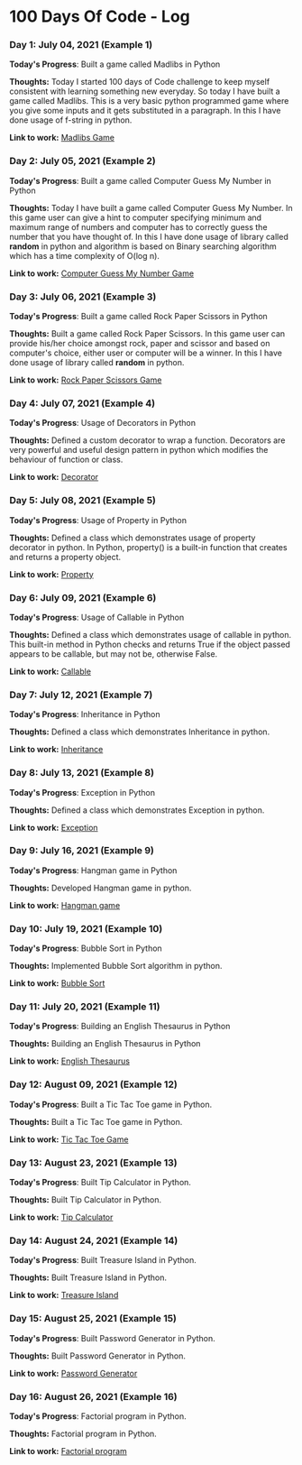 # 100 Days Of Code - Log

### Day 1: July 04, 2021 (Example 1)

**Today's Progress**: Built a game called Madlibs in Python

**Thoughts:** Today I started 100 days of Code challenge to keep myself consistent with learning something new everyday. So today I have built a game called Madlibs. This is a very basic python programmed game where you give some inputs and it gets substituted in a paragraph. In this I have done usage of f-string in python.

**Link to work:** [Madlibs Game](https://github.com/snehapatil1/madlibs-game)

### Day 2: July 05, 2021 (Example 2)

**Today's Progress**: Built a game called Computer Guess My Number in Python

**Thoughts:** Today I have built a game called Computer Guess My Number. In this game user can give a hint to computer specifying minimum and maximum range of numbers and computer has to correctly guess the number that you have thought of. In this I have done usage of library called **random** in python and algorithm is based on Binary searching algorithm which has a time complexity of O(log n).

**Link to work:** [Computer Guess My Number Game](https://github.com/snehapatil1/computer-guess-my-number)

### Day 3: July 06, 2021 (Example 3)

**Today's Progress**: Built a game called Rock Paper Scissors in Python

**Thoughts:** Built a game called Rock Paper Scissors. In this game user can provide his/her choice amongst rock, paper and scissor and based on computer's choice, either user or computer will be a winner. In this I have done usage of library called **random** in python.

**Link to work:** [Rock Paper Scissors Game](https://github.com/snehapatil1/rock-paper-scissors-game)

### Day 4: July 07, 2021 (Example 4)

**Today's Progress**: Usage of Decorators in Python

**Thoughts:** Defined a custom decorator to wrap a function. Decorators are very powerful and useful design pattern in python which modifies the behaviour of function or class.

**Link to work:** [Decorator](https://github.com/snehapatil1/python-snippets/blob/master/decorator.py)

### Day 5: July 08, 2021 (Example 5)

**Today's Progress**: Usage of Property in Python

**Thoughts:** Defined a class which demonstrates usage of property decorator in python. In Python, property() is a built-in function that creates and returns a property object.

**Link to work:** [Property](https://github.com/snehapatil1/python-snippets/blob/master/property.py)

### Day 6: July 09, 2021 (Example 6)

**Today's Progress**: Usage of Callable in Python

**Thoughts:** Defined a class which demonstrates usage of callable in python. This built-in method in Python checks and returns True if the object passed appears to be callable, but may not be, otherwise False.

**Link to work:** [Callable](https://github.com/snehapatil1/python-snippets/blob/master/callable.py)

### Day 7: July 12, 2021 (Example 7)

**Today's Progress**: Inheritance in Python

**Thoughts:** Defined a class which demonstrates Inheritance in python.

**Link to work:** [Inheritance](https://github.com/snehapatil1/python-snippets/blob/master/inheritance.py)

### Day 8: July 13, 2021 (Example 8)

**Today's Progress**: Exception in Python

**Thoughts:** Defined a class which demonstrates Exception in python.

**Link to work:** [Exception](https://github.com/snehapatil1/python-snippets/blob/master/exception.py)

### Day 9: July 16, 2021 (Example 9)

**Today's Progress**: Hangman game in Python

**Thoughts:** Developed Hangman game in python.

**Link to work:** [Hangman game](https://github.com/snehapatil1/hangman-game)

### Day 10: July 19, 2021 (Example 10)

**Today's Progress**: Bubble Sort in Python

**Thoughts:** Implemented Bubble Sort algorithm in python.

**Link to work:** [Bubble Sort](https://github.com/snehapatil1/python-snippets/blob/master/bubble_sort.py)

### Day 11: July 20, 2021 (Example 11)

**Today's Progress**: Building an English Thesaurus in Python

**Thoughts:** Building an English Thesaurus in Python

**Link to work:** [English Thesaurus](https://github.com/snehapatil1/english-thesaurus)

### Day 12: August 09, 2021 (Example 12)

**Today's Progress**: Built a Tic Tac Toe game in Python.

**Thoughts:** Built a Tic Tac Toe game in Python.

**Link to work:** [Tic Tac Toe Game](https://github.com/snehapatil1/tic-tac-toe-game.git)

### Day 13: August 23, 2021 (Example 13)

**Today's Progress**: Built Tip Calculator in Python.

**Thoughts:** Built Tip Calculator in Python.

**Link to work:** [Tip Calculator](https://github.com/snehapatil1/100-days-of-code/blob/master/Code%20Files/tip_calculator.py)

### Day 14: August 24, 2021 (Example 14)

**Today's Progress**: Built Treasure Island in Python.

**Thoughts:** Built Treasure Island in Python.

**Link to work:** [Treasure Island](https://github.com/snehapatil1/treasure-island)

### Day 15: August 25, 2021 (Example 15)

**Today's Progress**: Built Password Generator in Python.

**Thoughts:** Built Password Generator in Python.

**Link to work:** [Password Generator](https://github.com/snehapatil1/100-days-of-code/blob/master/Code%20Files/password_generator.py)

### Day 16: August 26, 2021 (Example 16)

**Today's Progress**: Factorial program in Python.

**Thoughts:** Factorial program in Python.

**Link to work:** [Factorial program](https://github.com/snehapatil1/100-days-of-code/blob/master/Code%20Files/factorial.py)